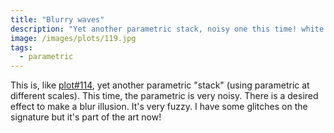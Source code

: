 ```yaml
---
title: "Blurry waves"
description: "Yet another parametric stack, noisy one this time! white uniball on black A4."
image: /images/plots/119.jpg
tags:
  - parametric
---
```


This is, like [plot#114](/plots/114), yet another parametric "stack" (using parametric at different scales).
This time, the parametric is very noisy. There is a desired effect to make a blur illusion. It's very fuzzy. I have some glitches on the signature but it's part of the art now!
